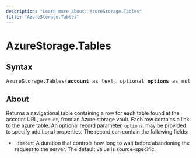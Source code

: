 ```yaml
---
description: "Learn more about: AzureStorage.Tables"
title: "AzureStorage.Tables"
---
```

# AzureStorage.Tables

## Syntax

<pre>
AzureStorage.Tables(<b>account</b> as text, optional <b>options</b> as nullable record) as table
</pre>

## About

Returns a navigational table containing a row for each table found at the account URL, `account`, from an Azure storage vault. Each row contains a link to the azure table. An optional record parameter, `options`, may be provided to specify additional properties. The record can contain the following fields:

* `Timeout`: A duration that controls how long to wait before abandoning the request to the server. The default value is source-specific.
